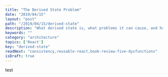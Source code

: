 ```yaml
---
title: "The Derived State Problem"
date: "2019/04/15"
layout: "post"
path: "/2019/04/15/derived-state"
description: "What derived state is, what problems it can cause, and how to avoid it"
keywords: ""
category: "architecture"
topics: ['React']
key: "derived-state"
readNext: "consistency,reusable-react,book-review-five-dysfunctions"
isDraft: true
---
```


test
